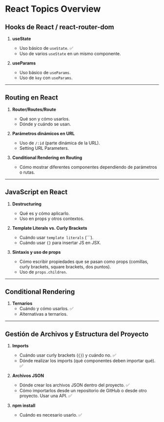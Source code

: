 # React Topics Overview

## **Hooks de React / react-router-dom**
1. **useState**
   - Uso básico de `useState`. ✅
   - Uso de varios `useState` en un mismo componente. 

2. **useParams**
   - Uso básico de `useParams`.
   - Uso de `key` con `useParams`.

---

## **Routing en React**
1. **Router/Routes/Route**
   - Qué son y cómo usarlos.
   - Dónde y cuándo se usan.

2. **Parámetros dinámicos en URL**
   - Uso de `/:id` (parte dinámica de la URL).
   - Setting URL Parameters.

3. **Conditional Rendering en Routing**
   - Cómo mostrar diferentes componentes dependiendo de parámetros o rutas.

---

## **JavaScript en React**
1. **Destructuring**
   - Qué es y cómo aplicarlo.
   - Uso en props y otros contextos.

2. **Template Literals vs. Curly Brackets**
   - Cuándo usar `template literals` (`\``).
   - Cuándo usar `{}` para insertar JS en JSX.

3. **Sintaxis y uso de props**
   - Cómo escribir propiedades que se pasan como props (comillas, curly brackets, square brackets, dos puntos).
   - Uso de `props.children`.

---

## **Conditional Rendering**
1. **Ternarios**
   - Cuándo y cómo usarlos. ✅
   - Alternativas a ternarios.

---

## **Gestión de Archivos y Estructura del Proyecto**
1. **Imports**
   - Cuándo usar curly brackets (`{}`) y cuándo no. ✅
   - Dónde realizar los imports (qué componentes deben importar qué). ✅

2. **Archivos JSON**
   - Dónde crear los archivos JSON dentro del proyecto. ✅
   - Cómo importarlos desde un repositorio de GitHub o desde otro proyecto. Usar una API. ✅

3. **npm install**
   - Cuándo es necesario usarlo. ✅
